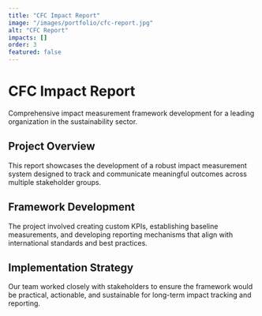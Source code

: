 ```yaml
---
title: "CFC Impact Report"
image: "/images/portfolio/cfc-report.jpg"
alt: "CFC Report"
impacts: []
order: 3
featured: false
---
```


# CFC Impact Report

Comprehensive impact measurement framework development for a leading organization in the sustainability sector.

## Project Overview

This report showcases the development of a robust impact measurement system designed to track and communicate meaningful outcomes across multiple stakeholder groups.

## Framework Development

The project involved creating custom KPIs, establishing baseline measurements, and developing reporting mechanisms that align with international standards and best practices.

## Implementation Strategy

Our team worked closely with stakeholders to ensure the framework would be practical, actionable, and sustainable for long-term impact tracking and reporting.